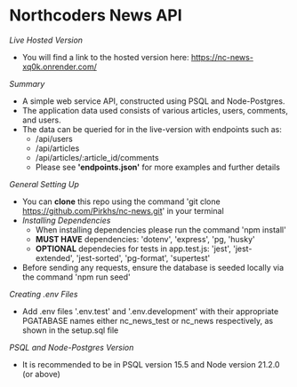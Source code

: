 # Northcoders News API

*Live Hosted Version*
- You will find a link to the hosted version here: https://nc-news-xq0k.onrender.com/

*Summary*
- A simple web service API, constructed using PSQL and Node-Postgres.
- The application data used consists of various articles, users, comments, and users.
- The data can be queried for in the live-version with endpoints such as:
    - /api/users
    - /api/articles
    - /api/articles/:article_id/comments
    - Please see __'endpoints.json'__ for more examples and further details

*General Setting Up*
- You can __clone__ this repo using the command 'git clone https://github.com/Pirkhs/nc-news.git' in your terminal
- *Installing Dependencies*
    - When installing dependencies please run the command 'npm install'
    - __MUST HAVE__ dependencies: 'dotenv', 'express', 'pg, 'husky'
    - __OPTIONAL__ dependecies for tests in app.test.js: 'jest', 'jest-extended', 'jest-sorted', 'pg-format', 'supertest'
- Before sending any requests, ensure the database is seeded locally via the command 'npm run seed'

*Creating .env Files*
- Add .env files '.env.test' and '.env.development' with their appropriate PGATABASE names either nc_news_test or nc_news respectively, as shown in the setup.sql file

*PSQL and Node-Postgres Version*
- It is recommended to be in PSQL version 15.5 and Node version 21.2.0 (or above)
